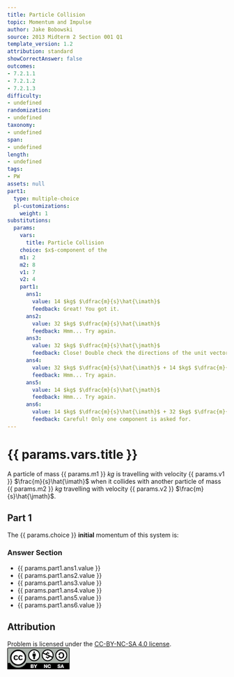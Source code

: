 ```yaml
---
title: Particle Collision
topic: Momentum and Impulse
author: Jake Bobowski
source: 2013 Midterm 2 Section 001 Q1
template_version: 1.2
attribution: standard
showCorrectAnswer: false
outcomes:
- 7.2.1.1
- 7.2.1.2
- 7.2.1.3
difficulty:
- undefined
randomization:
- undefined
taxonomy:
- undefined
span:
- undefined
length:
- undefined
tags:
- PW
assets: null
part1:
  type: multiple-choice
  pl-customizations:
    weight: 1
substitutions:
  params:
    vars:
      title: Particle Collision
    choice: $x$-component of the
    m1: 2
    m2: 8
    v1: 7
    v2: 4
    part1:
      ans1:
        value: 14 $kg$ $\dfrac{m}{s}\hat{\imath}$
        feedback: Great! You got it.
      ans2:
        value: 32 $kg$ $\dfrac{m}{s}\hat{\imath}$
        feedback: Hmm... Try again.
      ans3:
        value: 32 $kg$ $\dfrac{m}{s}\hat{\jmath}$
        feedback: Close! Double check the directions of the unit vectors.
      ans4:
        value: 32 $kg$ $\dfrac{m}{s}\hat{\imath}$ + 14 $kg$ $\dfrac{m}{s}\hat{\jmath}$
        feedback: Hmm... Try again.
      ans5:
        value: 14 $kg$ $\dfrac{m}{s}\hat{\jmath}$
        feedback: Hmm... Try again.
      ans6:
        value: 14 $kg$ $\dfrac{m}{s}\hat{\imath}$ + 32 $kg$ $\dfrac{m}{s}\hat{\jmath}$
        feedback: Careful! Only one component is asked for.
---
```

# {{ params.vars.title }}
A particle of mass {{ params.m1 }} $kg$ is travelling with velocity {{ params.v1 }} $\frac{m}{s}\hat{\imath}$ when it collides with another particle of mass {{ params.m2 }} $kg$ travelling with velocity {{ params.v2 }} $\frac{m}{s}\hat{\jmath}$.

## Part 1

The {{ params.choice }} **initial** momentum of this system is:

### Answer Section

- {{ params.part1.ans1.value }}
- {{ params.part1.ans2.value }}
- {{ params.part1.ans3.value }}
- {{ params.part1.ans4.value }}
- {{ params.part1.ans5.value }}
- {{ params.part1.ans6.value }}

## Attribution

Problem is licensed under the [CC-BY-NC-SA 4.0 license](https://creativecommons.org/licenses/by-nc-sa/4.0/).<br> ![The Creative Commons 4.0 license requiring attribution-BY, non-commercial-NC, and share-alike-SA license.](https://raw.githubusercontent.com/firasm/bits/master/by-nc-sa.png)